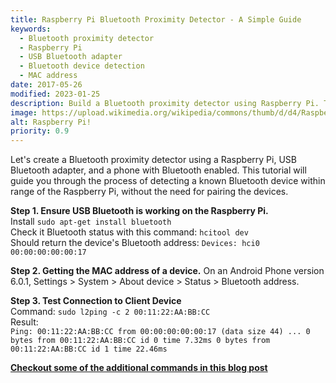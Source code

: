 ```yaml
---
title: Raspberry Pi Bluetooth Proximity Detector - A Simple Guide
keywords:
  - Bluetooth proximity detector
  - Raspberry Pi
  - USB Bluetooth adapter
  - Bluetooth device detection
  - MAC address
date: 2017-05-26
modified: 2023-01-25
description: Build a Bluetooth proximity detector using Raspberry Pi. Tutorial shows how to detect nearby Bluetooth devices without pairing.
image: https://upload.wikimedia.org/wikipedia/commons/thumb/d/d4/Raspberry-Pi-2-Bare-BR.jpg/330px-Raspberry-Pi-2-Bare-BR.jpg
alt: Raspberry Pi!
priority: 0.9
---
```


Let's create a Bluetooth proximity detector using a Raspberry Pi, USB Bluetooth adapter, and a phone with Bluetooth enabled. This tutorial will guide you through the process of detecting a known Bluetooth device within range of the Raspberry Pi, without the need for pairing the devices.

**Step 1. Ensure USB Bluetooth is working on the Raspberry Pi.**  
Install `sudo apt-get install bluetooth`  
Check it Bluetooth status with this command: `hcitool dev`  
Should return the device's Bluetooth address: `Devices: hci0 00:00:00:00:00:17`

**Step 2. Getting the MAC address of a device.**
On an Android Phone version 6.0.1, Settings > System > About device > Status > Bluetooth address.

**Step 3. Test Connection to Client Device**  
Command: `sudo l2ping -c 2 00:11:22:AA:BB:CC`  
Result:  
`Ping: 00:11:22:AA:BB:CC from 00:00:00:00:00:17 (data size 44) ... 0 bytes from 00:11:22:AA:BB:CC id 0 time 7.32ms 0 bytes from 00:11:22:AA:BB:CC id 1 time 22.46ms`

**[Checkout some of the additional commands in this blog post](/research-bluetooth-proximity)**
